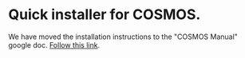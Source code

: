 # Quick installer for COSMOS. #

We have moved the installation instructions to the "COSMOS Manual" google doc. [Follow this link](https://docs.google.com/document/d/19rqvtZeEMJzkEcsTlC4ojYUkN-3OcYLc6IqRXgDIQlI/edit#heading=h.bfzplkuz5m7l).